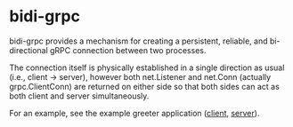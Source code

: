 # bidi-grpc

bidi-grpc provides a mechanism for creating a persistent, reliable, and
bi-directional gRPC connection between two processes.

The connection itself is physically established in a single direction as usual
(i.e., client -> server), however both net.Listener and net.Conn (actually
grpc.ClientConn) are returned on either side so that both sides can act as both
client and server simultaneously.

For an example, see the example greeter application
([client](./example/bin/greeter_client/main.go),
[server](./example/bin/greeter_server/main.go)).
